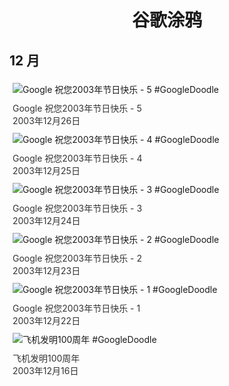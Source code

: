 
<h1 align="center"> 谷歌涂鸦 </h1>




## 12 月

<div class="image">


<img src="//www.google.com/logos/2003/winter_holiday_03_oh.gif" alt="Google 祝您2003年节日快乐 - 5 #GoogleDoodle" style="margin: 5px"/>
<div class="info" style="font-size: 14px; color:#333333; margin:5px"><div class="title">Google 祝您2003年节日快乐 - 5</div><div class="date">2003年12月26日</div></div>

<img src="//www.google.com/logos/2003/winter_holiday_03_sah.gif" alt="Google 祝您2003年节日快乐 - 4 #GoogleDoodle" style="margin: 5px"/>
<div class="info" style="font-size: 14px; color:#333333; margin:5px"><div class="title">Google 祝您2003年节日快乐 - 4</div><div class="date">2003年12月25日</div></div>

<img src="//www.google.com/logos/2003/winter_holiday_03_s.gif" alt="Google 祝您2003年节日快乐 - 3 #GoogleDoodle" style="margin: 5px"/>
<div class="info" style="font-size: 14px; color:#333333; margin:5px"><div class="title">Google 祝您2003年节日快乐 - 3</div><div class="date">2003年12月24日</div></div>

<img src="//www.google.com/logos/2003/winter_holiday_03_e.gif" alt="Google 祝您2003年节日快乐 - 2 #GoogleDoodle" style="margin: 5px"/>
<div class="info" style="font-size: 14px; color:#333333; margin:5px"><div class="title">Google 祝您2003年节日快乐 - 2</div><div class="date">2003年12月23日</div></div>

<img src="//www.google.com/logos/2003/winter_holiday_03_1.gif" alt="Google 祝您2003年节日快乐 - 1 #GoogleDoodle" style="margin: 5px"/>
<div class="info" style="font-size: 14px; color:#333333; margin:5px"><div class="title">Google 祝您2003年节日快乐 - 1</div><div class="date">2003年12月22日</div></div>

<img src="https://lh3.googleusercontent.com/MIFdm3cFtdmcLag2ox6yHQx1dntv75EbqVFkBUYoNmZjtgYtYipddYrV7xSpm_RUpTLvcu99V_00IrtiMv5eUYXoQQZi4mM2nTXtyvT3=s660" alt="飞机发明100周年 #GoogleDoodle" style="margin: 5px"/>
<div class="info" style="font-size: 14px; color:#333333; margin:5px"><div class="title">飞机发明100周年</div><div class="date">2003年12月16日</div></div>

</div>








